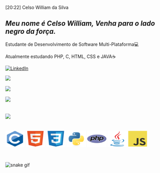 [20:22] Celso William da Silva 

<h2><strong><em> Meu nome é Celso William, Venha para o lado negro da força.</em></strong></h2>

 

Estudante de Desenvolvimento de Software Multi-Plataforma💻

 

Atualmente estudando PHP, C, HTML, CSS e JAVA☕

  [![LinkedIn](https://img.shields.io/badge/LinkedIn-%232C86C6.svg?&style=for-the-badge&logo=LinkedIn&logoColor=white)](https://www.linkedin.com/in/celso-william-da-silva-51a660184/)

<a href = "mailto:swilliam956@gmail.com"><img src="https://img.shields.io/badge/-Gmail-%23333?style=for-the-badge&logo=gmail&logoColor=white" target="_blank"></a>

<a href="https://instagram.com/celso_william" target="_blank"><img src="https://img.shields.io/badge/-Instagram-%23E4405F?style=for-the-badge&logo=instagram&logoColor=white" target="_blank"></a>

<div>

  <img  height="200em" src="https://github-readme-stats.vercel.app/api?username=cwilliam956&show_icons=true&theme=dracula"/>

<br>

  <br>
  <br>

  <img  height="200em" src="https://github-readme-stats.vercel.app/api/top-langs/?username=cwilliam956&layout=compact&langs_count=16&theme=dracula"/>


</div>

<br>

<div style="display: inline_block"><br>

<img align="center" alt="cwilliam956-C" height="50" width="60" src="https://raw.githubusercontent.com/devicons/devicon/master/icons/c/c-original.svg" >

  <img align="center" alt="cwilliam956-HTML" height="50" width="60" src="https://raw.githubusercontent.com/devicons/devicon/master/icons/html5/html5-original.svg">

  <img align="center" alt="cwilliam956-CSS" height="50" width="60" src="https://raw.githubusercontent.com/devicons/devicon/master/icons/css3/css3-original.svg">

  <img align="center" alt="cwilliam956-PHP" height="50" width="60" src="https://raw.githubusercontent.com/devicons/devicon/master/icons/python/python-original.svg">

   <img align="center" alt="cwilliam956-CSS" height="50" width="60" src="https://raw.githubusercontent.com/devicons/devicon/master/icons/php/php-original.svg">

  <img align="center" alt="cwilliam956-JAVA" height="50" width="60" src="https://raw.githubusercontent.com/devicons/devicon/master/icons/java/java-original.svg">

  <img align="center" alt="cwilliam956-JAVASCRIPT" height="50" width="60" src="https://raw.githubusercontent.com/devicons/devicon/master/icons/javascript/javascript-original.svg">

</div><br><br>

![snake gif](https://github.com/cwilliam956/cwilliam956/blob/output/github-contribution-grid-snake.svg)
